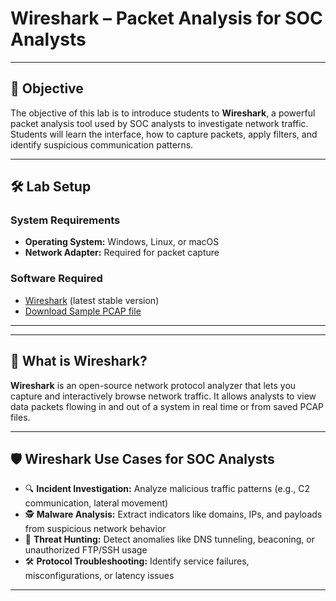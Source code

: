 # **Wireshark – Packet Analysis for SOC Analysts**

---

## 🎯 **Objective**  
The objective of this lab is to introduce students to **Wireshark**, a powerful packet analysis tool used by SOC analysts to investigate network traffic. Students will learn the interface, how to capture packets, apply filters, and identify suspicious communication patterns.

---

## 🛠️ **Lab Setup**

### **System Requirements**
- **Operating System:** Windows, Linux, or macOS
- **Network Adapter:** Required for packet capture

### **Software Required**
- [Wireshark](https://www.wireshark.org/download.html) (latest stable version)
- [Download Sample PCAP file](https://github.com/iamthirumalesh/SOC-Resources/blob/main/Protocol_Analysis_pcap.pcapng)

---

---

## 📘 **What is Wireshark?**

**Wireshark** is an open-source network protocol analyzer that lets you capture and interactively browse network traffic. It allows analysts to view data packets flowing in and out of a system in real time or from saved PCAP files.

---

## 🛡️ **Wireshark Use Cases for SOC Analysts**

- 🔍 **Incident Investigation:** Analyze malicious traffic patterns (e.g., C2 communication, lateral movement)
- 🕵️ **Malware Analysis:** Extract indicators like domains, IPs, and payloads from suspicious network behavior
- 🚨 **Threat Hunting:** Detect anomalies like DNS tunneling, beaconing, or unauthorized FTP/SSH usage
- 🛠️ **Protocol Troubleshooting:** Identify service failures, misconfigurations, or latency issues


---
